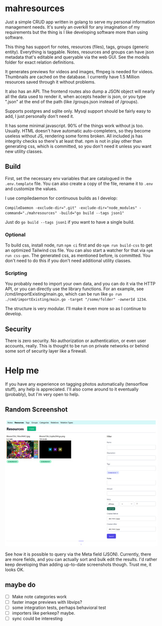 # mahresources

Just a simple CRUD app written in golang to serve my personal information management needs. 
It's surely an overkill for any imagination of my requirements but the thing is I like developing software more than
using software.

This thing has support for notes, resources (files), tags, groups (generic entity). Everything is taggable. 
Notes, resources and groups can have json metadata that's editable and queryable via the web GUI.
See the models folder for exact relation definitions.

It generates previews for videos and images, ffmpeg is needed for videos. Thumbnails are cached on the database. I
currently have 1.5 Million resources saved through it without problems.

It also has an API. The frontend routes also dump a JSON object will nearly all the data used to render it, when
accepts header is json, or you type ".json" at the end of the path (like /groups.json instead of /groups).

Supports postgres and sqlite only. Mysql support should be fairly easy to add, I just personally don't need it.

It has some minimal javascript. 90% of the things work without js too. Usually. HTML doesn't have automatic 
auto-completers, so they become useless without JS, rendering some forms broken. All included js has integrity checks so
there's at least that. npm is not in play other than generating css, which is committed, so you don't need it unless you
want new utility classes.

## Build

First, set the necessary env variables that are catalogued in the `.env.template` file. You can also create a 
copy of the file, rename it to `.env` and customize the values.

I use compiledaemon for continuous builds as I develop:

`CompileDaemon -exclude-dir=".git" -exclude-dir="node_modules" -command="./mahresources" -build="go build --tags json1"`

Just do `go build --tags json1` if you want to have a single build.

### Optional

To build css, install node, run `npm ci` first and do `npm run build-css` to get an optimized Tailwind css file. 
You can also start a watcher for that via `npm run css-gen`. The generated css, as mentioned before, is committed. You
don't need to do this if you don't need additional utility classes.

### Scripting

You probably need to import your own data, and you can do it via the HTTP API, or you can directly use the library
functions. For an example, see /cmd/importExisting/main.go, which can be run like 
`go run ./cmd/importExisting/main.go -target "/some/folder" -ownerId 1234`.

The structure is very modular. I'll make it even more so
as I continue to develop. 

## Security

There is zero security. No authorization or authentication, or even user accounts, really. This is thought to be run
on private networks or behind some sort of security layer like a firewall. 

# Help me

If you have any experience on tagging photos automatically (tensorflow stuff), any help is appreciated. I'll also come 
around to it eventually (probably), but I'm very open to help.

## Random Screenshot

![Screenshot of the app](img.png "I admit that I'm too lazy to add enough fake data for a better screenshot")

See how it is possible to query via the Meta field (JSON). Currently, there are more fields, and you can actually sort
and bulk edit the results. I'd rather keep developing than adding up-to-date screenshots though. Trust me, it looks OK.

## maybe do

- [ ] Make note categories work
- [ ] faster image previews with libvips?
- [ ] some integration tests, perhaps behavioral test
- [ ] importers like perkeep? maybe.
- [ ] sync could be interesting
